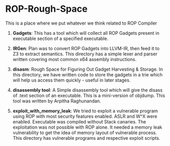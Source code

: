 # ROP-Rough-Space

This is a place where we put whatever we think related to ROP Compiler

1. **Gadgets**: This has a tool which will collect all ROP Gadgets present in executable section of a specified executable.

2. **IRGen**: Plan was to convert ROP Gadgets into LLVM-IR, then feed it to Z3 to extract semantics. This directory has a simple lexer and parser written covering most common x64 assembly instructions. 

3. **disasm**: Rough Space for Figuring Out Gadget Harvesting & Storage. In this directory, we have written code to store the gadgets in a trie which will help us access them quickly - useful in later stages.

4. **disassembly tool**: A Simple disassembly tool which will give the disass of .text section of an executable. This is a mini-version of objdump. This tool was written by Arpitha Raghunandan.

5. **exploit_with_memory_leak**: We tried to exploit a vulnerable program using ROP with most security features enabled. ASLR and W^X were enabled. Executable was compiled without Stack canaries. The exploitation was not possible with ROP alone. It needed a memory leak vulnerability to get the idea of memory layout of vulnerable process. This directory has vulnerable programs and respective exploit scripts.


